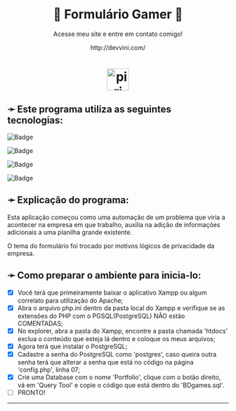 <h1 align="center">👾 Formulário Gamer 👾</h1>
<p align="center">Acesse meu site e entre em contato comigo!</p>
<p align="center">http://devvini.com/</p>

<h1 align="center"><img alt="piri" title="Feito por VMG" src="https://devvini.com/media/logoAss.png" style="width:50px;"/></h1>

<h2>➛ Este programa utiliza as seguintes tecnologias:</h2>

![Badge](https://img.shields.io/badge/Linguagem_Principal-PHP-%237159c1?style=for-the-badge&logo=php)

![Badge](https://img.shields.io/badge/Banco-PostgreSQL-%237159c1?style=for-the-badge&logo=postgresql)

![Badge](https://img.shields.io/badge/Estilo-CSS-%237159c1?style=for-the-badge&logo=css3)

![Badge](https://img.shields.io/badge/Estrutura-HTML-%237159c1?style=for-the-badge&logo=html5)

<h2>➛ Explicação do programa:</h2>
<p>
  Esta aplicação começou como uma automação de um problema que viria a acontecer na empresa em que trabalho, 
  auxilia na adição de informações adicionais a uma planilha grande existente.
</p>
<p>
  O tema do formulário foi trocado por motivos lógicos de privacidade da empresa.
</p>

<h2>➛ Como preparar o ambiente para inicia-lo:</h2>

  - [x] Você terá que primeiramente baixar o aplicativo Xampp ou algum correlato para utilização do Apache;
  - [x] Abra o arquivo php.ini dentro da pasta local do Xampp e verifique se as extensões do PHP com o PGSQL(PostgreSQL) NÃO estão COMENTADAS;
  - [x] No explorer, abra a pasta do Xampp, encontre a pasta chamada 'htdocs' exclua o conteúdo que esteja lá dentro e coloque os meus arquivos;
  - [x] Agora terá que instalar o PostgreSQL;
  - [x] Cadastre a senha do PostgreSQL como 'postgres', caso queira outra senha terá que alterar a senha que está no código na página 'config.php', linha 07;
  - [x] Crie uma Database com o nome 'Portfolio', clique com o botão direito, vá em  'Query Tool' e copie o código que está dentro do 'BDgames.sql'.
  - [ ] PRONTO!

<hr>
